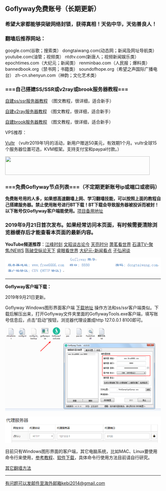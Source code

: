 ## Goflyway免费账号（长期更新）

### 希望大家都能够突破网络封锁，获得真相！天佑中华，天佑善良人！

### 翻墙后推荐网站：

google.com(谷歌；搜索类） dongtaiwang.com(动态网；新闻及网址导航类）  youtube.com(油管；视频类）  ntdtv.com(新唐人；视频新闻娱乐类）    epochtimes.com（大纪元；新闻类）  renminbao.com（人民报；爆料类） bannedbook.org（禁书网；书籍类）   soundofhope.org（希望之声国际广播电台）
    zh-cn.shenyun.com（神韵；文化艺术类）



### ===自己搭建SS/SSR或v2ray或brook服务器教程===

[自建ss/ssr服务器教程](https://github.com/Alvin9999/new-pac/wiki/%E8%87%AA%E5%BB%BAss%E6%9C%8D%E5%8A%A1%E5%99%A8%E6%95%99%E7%A8%8B) （图文教程，很详细，适合新手）

[自建v2ray服务器教程](https://github.com/Alvin9999/new-pac/wiki/%E8%87%AA%E5%BB%BAv2ray%E6%9C%8D%E5%8A%A1%E5%99%A8%E6%95%99%E7%A8%8B) （图文教程，很详细，适合新手）

[自建brook服务器教程](https://github.com/Alvin9999/new-pac/wiki/%E8%87%AA%E5%BB%BAbrook%E6%9C%8D%E5%8A%A1%E5%99%A8%E6%95%99%E7%A8%8B) （图文教程，很详细，适合新手）

VPS推荐：

[Vultr](https://www.vultr.com/?ref=7777564-4F) （vultr2019年1月的活动，新用户赠送50美元，有效期1个月。vultr全球15个服务器位置可选，KVM框架。支持支付宝和paypal付款。）

<a href="https://www.vultr.com/?ref=7777564-4F"><img src="https://www.vultr.com/media/banner_2.png" width="468" height="60"></a>

### ===免费Goflyway节点列表===（不定期更新账号ip或端口或密码）

**免费账号用的人多，如果想高速翻墙上网、学习翻墙技能，可以按照上面的教程自己搭建服务器。禁止使用账号进行BT下载！BT下载会导致服务器被投诉而被封！以下账号仅Goflyway客户端能使用。**[项目备用地址](https://gitlab.com/Alvin9999/free/wikis/ss%E5%85%8D%E8%B4%B9%E8%B4%A6%E5%8F%B7)

### 2019年9月21日首次发布。如果经常访问本页面，有时候需要清除浏览器缓存后才能查看本页面的最新内容。

**YouTube频道推荐**：[江峰时刻](https://www.youtube.com/channel/UCa6ERCDt3GzkvLye32ar89w/videos) [文昭谈古论今](https://www.youtube.com/channel/UCtAIPjABiQD3qjlEl1T5VpA/featured)  [天亮时分](https://www.youtube.com/channel/UCjvjNeHndz4PGs9JXhzdHqw/videos) [萧茗看世界](https://www.youtube.com/channel/UC6HcLCrHusY7qLwsWGzfXnw) [石濤TV–聚焦/NEWS](https://www.youtube.com/channel/UC6zxZTv5ZbMmEg5GqBmXAUQ/videos)  [陈破空纵论天下](https://www.youtube.com/channel/UCwb7avxK-L5vPjMC1ZIGayw/videos) [睿眼看世界](https://www.youtube.com/channel/UCcWBxfaO69GPOFHSArNET2Q/videos) [大纪元-新闻看点](https://www.youtube.com/channel/UCPMqbkR35zZV1ysWGXJPW-w/videos) [子弘闲谈](https://www.youtube.com/channel/UClS1mgEIYLN9k03_B9o2DCw/videos)

![](https://raw.githubusercontent.com/Alvin9999/PAC/master/goflyway/gf003.png)

***


**Goflyway客户端下载：**

2019年9月21日更新。

Goflyway Windows图形界面客户端 [下载地址](http://108.61.224.82/Goflyway.7z) 操作方法和ss/ssr客户端类似。下载后解压出来，打开Goflyway文件夹里面的GoflywayTools.exe客户端，填写账号信息后，点击“启动”按钮，浏览器代理设置成http 127.0.0.1 8100即可。

![](https://raw.githubusercontent.com/Alvin9999/PAC/master/goflyway/gy2.png)

![](https://raw.githubusercontent.com/Alvin9999/PAC/master/goflyway/gy1.PNG)

目前只有Windows图形界面的客户端，其它电脑系统，比如MAC、Linux要使用命令行来使用，[参考教程](https://github.com/coyove/goflyway/wiki/%E4%BD%BF%E7%94%A8%E6%95%99%E7%A8%8B)、[软件下载](https://github.com/coyove/goflyway/releases)，具体命令行使用方法目前请自行研究。

[其它翻墙方法](https://github.com/Alvin9999/new-pac/wiki/)

***

有问题可以发邮件至海外邮箱kebi2014@gmail.com